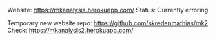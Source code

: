 Website: https://mkanalysis.herokuapp.com/
Status: Currently erroring

Temporary new website repo: https://github.com/skredenmathias/mk2
Check: https://mkanalysis2.herokuapp.com/

